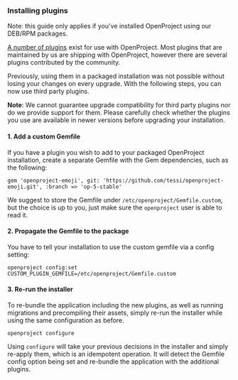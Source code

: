 ### Installing plugins

Note: this guide only applies if you've installed OpenProject using our DEB/RPM packages.

[A number of plugins](https://www.openproject.org/plugins/) exist
for use with OpenProject. Most plugins that are maintained by us are shipping
with OpenProject, however there are several plugins contributed by the
community.

Previously, using them in a packaged installation was not possible without
losing your changes on every upgrade. With the following steps, you can now use
third party plugins.

**Note**: We cannot guarantee upgrade compatibility for third party plugins nor
do we provide support for them. Please carefully check whether the plugins you
use are available in newer versions before upgrading your installation.

#### 1. Add a custom Gemfile

If you have a plugin you wish to add to your packaged OpenProject installation,
create a separate Gemfile with the Gem dependencies, such as the following:

```
gem 'openproject-emoji', git: 'https://github.com/tessi/openproject-emoji.git', :branch => 'op-5-stable'
```

We suggest to store the Gemfile under `/etc/openproject/Gemfile.custom`, but
the choice is up to you, just make sure the `openproject` user is able to read
it.

#### 2. Propagate the Gemfile to the package

You have to tell your installation to use the custom gemfile via a config setting:

```
openproject config:set CUSTOM_PLUGIN_GEMFILE=/etc/openproject/Gemfile.custom
```

#### 3. Re-run the installer

To re-bundle the application including the new plugins, as well as running
migrations and precompiling their assets, simply re-run the installer while
using the same configuration as before.

```
openproject configure
```

Using `configure` will take your previous decisions in the installer and simply
re-apply them, which is an idempotent operation. It will detect the Gemfile
config option being set and re-bundle the application with the additional plugins.
